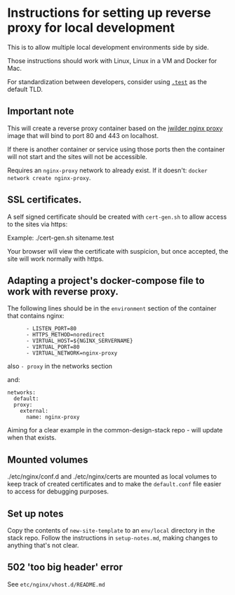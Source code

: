 Instructions for setting up reverse proxy for local development
===============================================================

This is to allow multiple local development environments side by side.

Those instructions should work with Linux, Linux in a VM and Docker for Mac.

For standardization between developers, consider using [`.test`](https://en.wikipedia.org/wiki/.test) as the default TLD.

## Important note

This will create a reverse proxy container based on the [jwilder nginx proxy](https://github.com/jwilder/nginx-proxy) image that will bind to port 80 and 443 on localhost.

If there is another container or service using those ports then the container will not start and the sites will not be accessible.

Requires an `nginx-proxy` network to already exist. If it doesn't: `docker network create nginx-proxy`.

## SSL certificates.

A self signed certificate should be created with `cert-gen.sh` to allow access to the sites via https:

Example:
./cert-gen.sh sitename.test

Your browser will view the certificate with suspicion, but once accepted, the site will work normally with https.

## Adapting a project's docker-compose file to work with reverse proxy.

The following lines should be in the `environment` section of the container that contains nginx:

```
      - LISTEN_PORT=80
      - HTTPS_METHOD=noredirect
      - VIRTUAL_HOST=${NGINX_SERVERNAME}
      - VIRTUAL_PORT=80
      - VIRTUAL_NETWORK=nginx-proxy
```

also `- proxy` in the networks section

and:
```
networks:
  default:
  proxy:
    external:
      name: nginx-proxy
```

Aiming for a clear example in the common-design-stack repo - will update when that exists.

## Mounted volumes

./etc/nginx/conf.d and ./etc/nginx/certs are mounted as local volumes to keep track of created certificates and to make the `default.conf` file easier to access for debugging purposes.

## Set up notes

Copy the contents of `new-site-template` to an `env/local` directory in the
stack repo. Follow the instructions in `setup-notes.md`, making changes to
anything that's not clear.

## 502 'too big header' error

See `etc/nginx/vhost.d/README.md`
